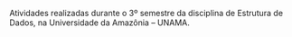 Atividades realizadas durante o 3º semestre da disciplina de Estrutura de Dados, na Universidade da Amazônia – UNAMA.